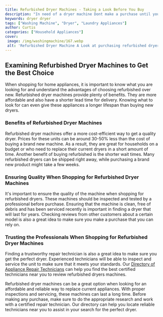 ```yaml
---
title: Refurbished Dryer Machines - Taking a Look Before You Buy
description: "In need of a dryer machine Dont make a purchase until you read this blog post Learn the dos and donts of buying a used or refurbished dryer machine and take away the valuable tips needed to make the right choice"
keywords: dryer dryer
tags: ["Washing Machine", "Dryer", "Laundry Appliances"]
author: Curtis
categories: ["Household Appliances"]
cover: 
 image: /img/washingmachine/167.webp
 alt: 'Refurbished Dryer Machine A Look at purchasing refurbished dryer machines'
---
```

## Examining Refurbished Dryer Machines to Get the Best Choice
When shopping for home appliances, it is important to know what you are looking for and understand the advantages of choosing refurbished over new. Refurbished dryer machines provide plenty of benefits. They are more affordable and also have a shorter lead time for delivery. Knowing what to look for can even give these appliances a longer lifespan than buying new dryers.

### Benefits of Refurbished Dryer Machines
Refurbished dryer machines offer a more cost-efficient way to get a quality dryer. Prices for these units can be around 30-50% less than the cost of buying a brand new machine. As a result, they are great for households on a budget or who need to replace their current dryers in a short amount of time. Another benefit of buying refurbished is the shorter wait times. Many refurbished dryers can be shipped right away, while purchasing a brand new product might take a few weeks. 

### Ensuring Quality When Shopping for Refurbished Dryer Machines
It's important to ensure the quality of the machine when shopping for refurbished dryers. These machines should be inspected and tested by a professional before purchase. Ensuring that the machine is clean, free of debris and has been serviced recently is important in finding a dryer that will last for years. Checking reviews from other customers about a certain model is also a great idea to make sure you make a purchase that you can rely on. 

### Trusting the Professionals When Shopping for Refurbished Dryer Machines
Finding a trustworthy repair technician is also a great idea to make sure you get the perfect dryer. Experienced technicians will be able to inspect and service the unit to make sure that it meets your standards. Our [Directory of Appliance Repair Technicians](./pages/appliance-repair-technicians) can help you find the best certified technicians near you to review refurbished dryers machines. 

Refurbished dryer machines can be a great option when looking for an affordable and reliable way to replace current appliances. With proper inspections and servicing, these machines can last a long time. Before making any purchase, make sure to do the appropriate research and work with a certified repair technician. Our directory can help you locate reliable technicians near you to assist in your search for the perfect dryer.
